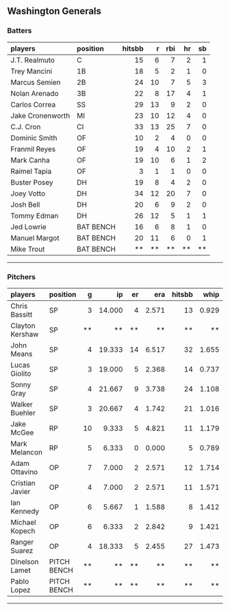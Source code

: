 ## Washington Generals

### Batters

 
|players          |position  | hitsbb|  r| rbi| hr| sb| 
|:----------------|:---------|------:|--:|---:|--:|--:| 
|J.T. Realmuto    |C         |     15|  6|   7|  2|  1| 
|Trey Mancini     |1B        |     18|  5|   2|  1|  0| 
|Marcus Semien    |2B        |     24| 10|   7|  5|  3| 
|Nolan Arenado    |3B        |     22|  8|  17|  4|  1| 
|Carlos Correa    |SS        |     29| 13|   9|  2|  0| 
|Jake Cronenworth |MI        |     23| 10|  12|  4|  0| 
|C.J. Cron        |CI        |     33| 13|  25|  7|  0| 
|Dominic Smith    |OF        |     10|  2|   4|  0|  0| 
|Franmil Reyes    |OF        |     19|  4|  10|  2|  1| 
|Mark Canha       |OF        |     19| 10|   6|  1|  2| 
|Raimel Tapia     |OF        |      3|  1|   1|  0|  0| 
|Buster Posey     |DH        |     19|  8|   4|  2|  0| 
|Joey Votto       |DH        |     34| 12|  20|  7|  0| 
|Josh Bell        |DH        |     20|  6|   9|  2|  0| 
|Tommy Edman      |DH        |     26| 12|   5|  1|  1| 
|Jed Lowrie       |BAT BENCH |     16|  6|   8|  1|  0| 
|Manuel Margot    |BAT BENCH |     20| 11|   6|  0|  1| 
|Mike Trout       |BAT BENCH |     **| **|  **| **| **| 

* * *

### Pitchers

 
|players         |position    |  g|     ip| er|   era| hitsbb|  whip| so|  w| sv| 
|:---------------|:-----------|--:|------:|--:|-----:|------:|-----:|--:|--:|--:| 
|Chris Bassitt   |SP          |  3| 14.000|  4| 2.571|     13| 0.929| 15|  1|  0| 
|Clayton Kershaw |SP          | **|     **| **|    **|     **|    **| **| **| **| 
|John Means      |SP          |  4| 19.333| 14| 6.517|     32| 1.655| 20|  0|  0| 
|Lucas Giolito   |SP          |  3| 19.000|  5| 2.368|     14| 0.737| 24|  1|  0| 
|Sonny Gray      |SP          |  4| 21.667|  9| 3.738|     24| 1.108| 22|  2|  0| 
|Walker Buehler  |SP          |  3| 20.667|  4| 1.742|     21| 1.016| 26|  2|  0| 
|Jake McGee      |RP          | 10|  9.333|  5| 4.821|     11| 1.179|  8|  0|  5| 
|Mark Melancon   |RP          |  5|  6.333|  0| 0.000|      5| 0.789|  8|  1|  2| 
|Adam Ottavino   |OP          |  7|  7.000|  2| 2.571|     12| 1.714|  2|  0|  1| 
|Cristian Javier |OP          |  4|  7.000|  2| 2.571|     11| 1.571|  8|  0|  1| 
|Ian Kennedy     |OP          |  6|  5.667|  1| 1.588|      8| 1.412|  6|  0|  4| 
|Michael Kopech  |OP          |  6|  6.333|  2| 2.842|      9| 1.421|  8|  0|  0| 
|Ranger Suarez   |OP          |  4| 18.333|  5| 2.455|     27| 1.473| 17|  0|  0| 
|Dinelson Lamet  |PITCH BENCH | **|     **| **|    **|     **|    **| **| **| **| 
|Pablo Lopez     |PITCH BENCH | **|     **| **|    **|     **|    **| **| **| **| 


* * *


